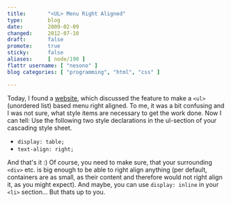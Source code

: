 ```yaml
---
title:       "<UL> Menu Right Aligned"
type:        blog
date:        2009-02-09
changed:     2012-07-10
draft:       false
promote:     true
sticky:      false
aliases:     [ node/190 ]
flattr username: [ "nesono" ]
blog categories: [ "programming", "html", "css" ]

---
```


<!--more-->
Today, I found a [website][1], which discussed the feature to make a `<ul>` (unordered list) based menu right aligned. To me, it was a bit confusing and I was not sure, what style items are necessary to get the work done. Now I can tell: Use the following two style declarations in the ul-section of your cascading style sheet.

* `display: table;`
* `text-align: right;`

And that's it :) Of course, you need to make sure, that your surrounding `<div>` etc. is big enough to be able to right align anything (per default, containers are as small, as their content and therefore would not right align it, as you might expect). And maybe, you can use `display: inline` in your `<li>` section... But thats up to you.

[1]: http://www.spartanicus.utvinternet.ie/left_and_right_alignment_using_css.htm "left and right alignment using CSS"
